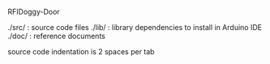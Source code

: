 RFIDoggy-Door

./src/ : source code files
./lib/ : library dependencies to install in Arduino IDE
./doc/ : reference documents

source code indentation is 2 spaces per tab
